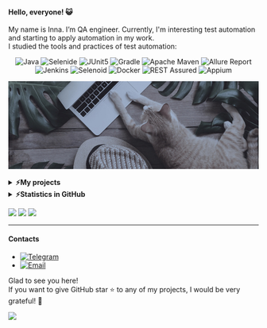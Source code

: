 ####  Hello, everyone! 😺
My name is Inna. I’m QA engineer. Currently, I'm interesting test automation and starting to apply automation in my work.<br/>
I studied the tools and practices of test automation: 
<p align="center">
  <img title="Java" src="https://img.shields.io/badge/-Java-88855D?logo=java&style=flat">
  <img title="Selenide" src="https://img.shields.io/badge/-Selenide-64799B?logo=Selenide&style=flat">
  <img title="JUnit5" src="https://img.shields.io/badge/-JUnit5-88855D?logo=junit5&style=flatn&logoColor=white">
  <img title="Gradle" src="https://img.shields.io/badge/-Gradle-64799B?logo=gradle&style=flat"> 
  <img title="Apache Maven" src="https://img.shields.io/badge/-Apache Maven-88855D?logo=ApacheMaven&style=flat"> 
  <img title="Allure Report" src="https://img.shields.io/badge/-Allure Report-64799B?logo=AllureReport&style=flat">
  <img title="Jenkins" src="https://img.shields.io/badge/-Jenkins-88855D?logo=Jenkins&style=flatn&logoColor=white">
  <img title="Selenoid" src="https://img.shields.io/badge/-Selenoid-64799B?logo=Selenoid&style=flat">
  <img title="Docker" src="https://img.shields.io/badge/-Docker-88855D?logo=Docker&style=flat"> 
  <img title="REST Assured" src="https://img.shields.io/badge/-REST_Assured-64799B?logo=REST_Assured&style=flat">
  <img title="Appium" src="https://img.shields.io/badge/-Appium-88855D?logo=Appium&style=flat">

![cat](cat.jpg)

</p>

<details>	
  <summary><b>⚡My projects</b></summary>
<p align="center">

[![Readme Card](https://github-readme-stats.vercel.app/api/pin/?username=q-mi&theme=onedark&show_icons=true&repo=FilesTests)](https://github.com/q-mi/FilesTests)
[![Readme Card](https://github-readme-stats.vercel.app/api/pin/?username=q-mi&theme=onedark&show_icons=true&repo=JUnit5_Parameterized_Test)](https://github.com/q-mi/JUnit5_Parameterized_Test) <br/>
[![Readme Card](https://github-readme-stats.vercel.app/api/pin/?username=q-mi&theme=onedark&show_icons=true&repo=PageObject_JavaFaker)](https://github.com/q-mi/PageObject_JavaFaker)
[![Readme Card](https://github-readme-stats.vercel.app/api/pin/?username=q-mi&theme=onedark&show_icons=true&repo=Allure_GitHub_Tests)](https://github.com/q-mi/Allure_GitHub_Tests)

<p align="left">
  <a href="https://github.com/q-mi?tab=repositories"><img width="115" alt="All Repositories" title="All repositories" src="https://custom-icon-badges.herokuapp.com/badge/-All%20repositories-88855D?&style=flat&logoColor=white&logo=repo"></a>
</p>
</details>

<details>	
  <summary><b>⚡Statistics in GitHub</b></summary>
<p align="left">

![Inna's GitHub stats](https://github-readme-stats.vercel.app/api?username=q-mi&theme=onedark&show_icons=true&count_private=true&layout=compact)
![Top Langs](https://github-readme-stats.vercel.app/api/top-langs/?username=q-mi&theme=onedark&count_private=true&layout=compact)
</p>
</details>

![](https://komarev.com/ghpvc/?username=yq-mi&label=Profile+views&color=88855D)
![](https://img.shields.io/github/followers/q-mi?label=Followers&style=flat&color=88855D)
![](https://img.shields.io/github/last-commit/q-mi/q-mi?label=Profile%20updated&style=flat&color=88855D)

---
####  Contacts
+ [![Telegram](https://img.shields.io/badge/-Telegram-88855D?logo=telegram&style=flat)](https://t.me/ros_in)
+ [![Email](https://img.shields.io/badge/-Email-88855D?logo=gmail&style=flat)](mailto:4qa.info@gmail.com)

Glad to see you here! <br/>
If you want to give GitHub star ⭐ to any of my projects, I would be very grateful! 🥰

![](https://hit.yhype.me/github/profile?user_id=67098215)

